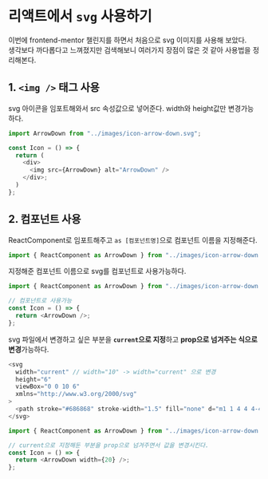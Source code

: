 # 리액트에서 `svg` 사용하기

이번에 frontend-mentor 챌린지를 하면서 처음으로 svg 이미지를 사용해 보았다.  
생각보다 까다롭다고 느껴졌지만 검색해보니 여러가지 장점이 많은 것 같아 사용법을 정리해본다.

## 1. `<img />` 태그 사용

svg 아이콘을 임포트해와서 src 속성값으로 넣어준다. width와 height값만 변경가능하다.

```javascript
import ArrowDown from "../images/icon-arrow-down.svg";

const Icon = () => {
  return (
    <div>
      <img src={ArrowDown} alt="ArrowDown" />
    </div>;
  )
};
```

## 2. 컴포넌트 사용

ReactComponent로 임포트해주고 `as [컴포넌트명]`으로 컴포넌트 이름을 지정해준다.

```javascript
import { ReactComponent as ArrowDown } from "../images/icon-arrow-down.svg";
```

지정해준 컴포넌트 이름으로 svg를 컴포넌트로 사용가능하다.

```javascript
import { ReactComponent as ArrowDown } from "../images/icon-arrow-down.svg";

// 컴포넌트로 사용가능
const Icon = () => {
  return <ArrowDown />;
};
```

svg 파일에서 변경하고 싶은 부분을 **`current`으로 지정**하고 **prop으로 넘겨주는 식으로 변경**가능하다.

```javascript
<svg
  width="current" // width="10" -> width="current" 으로 변경
  height="6"
  viewBox="0 0 10 6"
  xmlns="http://www.w3.org/2000/svg"
>
  <path stroke="#686868" stroke-width="1.5" fill="none" d="m1 1 4 4 4-4" />
</svg>
```

```javascript
import { ReactComponent as ArrowDown } from "../images/icon-arrow-down.svg";

// current으로 지정해둔 부분을 prop으로 넘겨주면서 값을 변경시킨다.
const Icon = () => {
  return <ArrowDown width={20} />;
};
```
